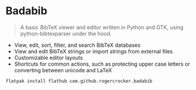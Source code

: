 # Badabib
> A basic BibTeX viewer and editor written in Python and GTK, using python-bibtexparser under the hood.

-   View, edit, sort, filter, and search BibTeX databases
-   View and edit BibTeX strings or import strings from external files
-   Customizable editor layouts
-   Shortcuts for common actions, such as protecting upper case letters or converting between unicode and LaTeX

```sh
flatpak install flathub com.github.rogercrocker.badabib
```